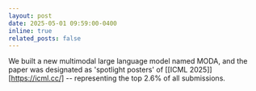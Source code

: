 ```yaml
---
layout: post
date: 2025-05-01 09:59:00-0400
inline: true
related_posts: false
---
```

We built a new multimodal large language model named MODA, and the paper was designated as 'spotlight posters' of [[ICML 2025]][https://icml.cc/] -- representing the top 2.6% of all submissions.